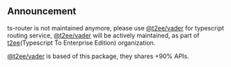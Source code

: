 ## Announcement

ts-router is not maintained anymore, please use [@t2ee/vader](https://github.com/t2ee/vader) for typescript routing service, [@t2ee/vader](https://github.com/t2ee/vader) will be actively maintained, as part of [t2ee](https://github.com/t2ee)(Typescript To Enterprise Edition) organization.

[@t2ee/vader](https://github.com/t2ee/vader) is based of this package, they shares +90% APIs.
